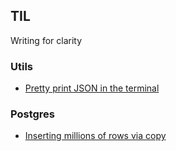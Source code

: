 ## TIL

Writing for clarity

### Utils
- [Pretty print JSON in the terminal](./utils/pretty_print_json_in_terminal.md)

### Postgres
- [Inserting millions of rows via copy](./postgres/inserting_millions_of_rows_via_copy.md)
